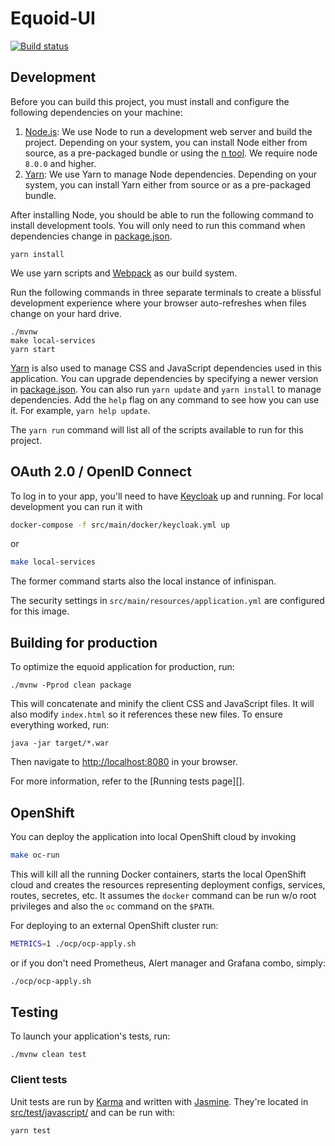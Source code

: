 # Equoid-UI

[![Build status](https://travis-ci.org/Jiri-Kremser/equoid-ui-prototype.svg?branch=master)](https://travis-ci.org/Jiri-Kremser/equoid-ui-prototype)

## Development

Before you can build this project, you must install and configure the following dependencies on your machine:

1. [Node.js][]: We use Node to run a development web server and build the project.
   Depending on your system, you can install Node either from source, as a pre-packaged bundle or using the [n tool](https://github.com/tj/n). We require node `8.0.0` and higher.
2. [Yarn][]: We use Yarn to manage Node dependencies.
   Depending on your system, you can install Yarn either from source or as a pre-packaged bundle.

After installing Node, you should be able to run the following command to install development tools.
You will only need to run this command when dependencies change in [package.json](package.json).

    yarn install

We use yarn scripts and [Webpack][] as our build system.


Run the following commands in three separate terminals to create a blissful development experience where your browser
auto-refreshes when files change on your hard drive.

    ./mvnw
    make local-services
    yarn start

[Yarn][] is also used to manage CSS and JavaScript dependencies used in this application. You can upgrade dependencies by
specifying a newer version in [package.json](package.json). You can also run `yarn update` and `yarn install` to manage dependencies.
Add the `help` flag on any command to see how you can use it. For example, `yarn help update`.

The `yarn run` command will list all of the scripts available to run for this project.

## OAuth 2.0 / OpenID Connect

To log in to your app, you'll need to have [Keycloak](https://keycloak.org) up and running. For local development you can run it with

```bash
docker-compose -f src/main/docker/keycloak.yml up
```

or 

```bash
make local-services
```

The former command starts also the local instance of infinispan.

The security settings in `src/main/resources/application.yml` are configured for this image.

## Building for production

To optimize the equoid application for production, run:

    ./mvnw -Pprod clean package

This will concatenate and minify the client CSS and JavaScript files. It will also modify `index.html` so it references these new files.
To ensure everything worked, run:

    java -jar target/*.war

Then navigate to [http://localhost:8080](http://localhost:8080) in your browser.

For more information, refer to the [Running tests page][].

## OpenShift

You can deploy the application into local OpenShift cloud by invoking

```bash
make oc-run
```

This will kill all the running Docker containers, starts the local OpenShift cloud and creates the resources representing deployment configs, services, routes, secretes, etc. It assumes the `docker` command can be run w/o root privileges and also the `oc` command on the `$PATH`.

For deploying to an external OpenShift cluster run:

```bash
METRICS=1 ./ocp/ocp-apply.sh
```
or if you don't need Prometheus, Alert manager and Grafana combo, simply:
```bash
./ocp/ocp-apply.sh
```

## Testing

To launch your application's tests, run:

    ./mvnw clean test

### Client tests

Unit tests are run by [Karma][] and written with [Jasmine][]. They're located in [src/test/javascript/](src/test/javascript/) and can be run with:

    yarn test

[Node.js]: https://nodejs.org/
[Yarn]: https://yarnpkg.org/
[Webpack]: https://webpack.github.io/
[Angular CLI]: https://cli.angular.io/
[BrowserSync]: http://www.browsersync.io/
[Karma]: http://karma-runner.github.io/
[Jasmine]: http://jasmine.github.io/2.0/introduction.html
[Protractor]: https://angular.github.io/protractor/
[Leaflet]: http://leafletjs.com/
[DefinitelyTyped]: http://definitelytyped.org/
